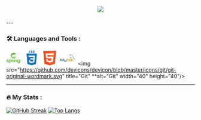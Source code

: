 <div id="header" align="center">
  <img src="https://media.giphy.com/media/IpSc0bp7LmGC4/giphy.gif" width="1000"/>
</div>
<div id="body" align="center">
<img src="https://komarev.com/ghpvc/?username=Us3rL0sT&style=flat-square&color=red" alt=""/>
</div>
---

### :hammer_and_wrench: Languages and Tools :

  <img src="https://github.com/devicons/devicon/blob/master/icons/spring/spring-original-wordmark.svg" title="Spring" alt="Spring" width="40" height="40"/>&nbsp;
  <img src="https://github.com/devicons/devicon/blob/master/icons/css3/css3-plain-wordmark.svg"  title="CSS3" alt="CSS" width="40" height="40"/>&nbsp;
  <img src="https://github.com/devicons/devicon/blob/master/icons/html5/html5-original.svg" title="HTML5" alt="HTML" width="40" height="40"/>&nbsp;
  <img src="https://github.com/devicons/devicon/blob/master/icons/mysql/mysql-original-wordmark.svg" title="MySQL"  alt="MySQL" width="40" height="40"/>&nbsp;
  <img src="https://github.com/devicons/devicon/blob/master/icons/git/git-original-wordmark.svg" title="Git" **alt="Git" width="40" height="40"/>&nbsp;
</div>


---

### :fire: My Stats :

[![GitHub Streak](http://github-readme-streak-stats.herokuapp.com?user=Us3rL0sT&theme=dark&background=000000)](https://git.io/streak-stats)
[![Top Langs](https://github-readme-stats.vercel.app/api/top-langs/?username=Us3rL0sT&layout=compact&theme=vision-friendly-dark)](https://github.com/anuraghazra/github-readme-stats)


